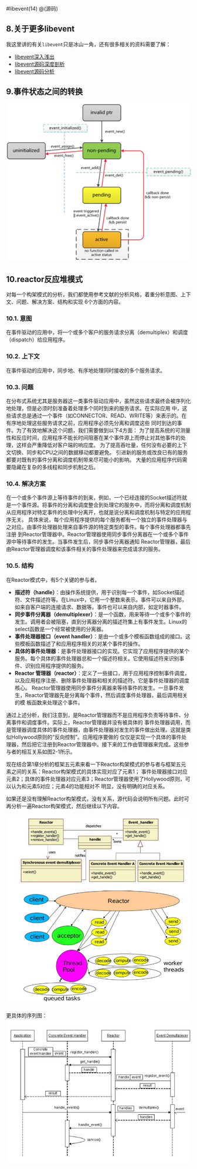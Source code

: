 #libevent(14)
@(源码)


## 8.关于更多libevent

我这里讲的有关`libevent`只是冰山一角，还有很多相关的资料需要了解：

+ [libevent深入浅出](https://aceld.gitbooks.io/libevent/content/)
+ [libevent源码深度剖析](https://blog.csdn.net/sparkliang/article/category/660506)
+ [libevent源码分析](https://blog.csdn.net/luotuo44/article/category/2435521/1)


## 9.事件状态之间的转换

![14-1.png](https://github.com/sysublackbear/libevent_source_study/blob/master/libevent_pic/14-1.png)

## 10.reactor反应堆模式

对每一个构架模式的分析，我们都使用参考文献的分析风格，着重分析意图、上下文、问题、解决方案、结构和实现 6个方面的内容。

### 10.1. 意图
在事件驱动的应用中，将一个或多个客户的服务请求分离（demultiplex）和调度（dispatch）给应用程序。

### 10.2. 上下文
在事件驱动的应用中，同步地、有序地处理同时接收的多个服务请求。

### 10.3. 问题
在分布式系统尤其是服务器这一类事件驱动应用中，虽然这些请求最终会被序列化地处理，但是必须时刻准备着处理多个同时到来的服务请求。在实际应用 中，这些请求总是通过一个事件（如CONNECTOR、READ、WRITE等）来表示的。在有序地处理这些服务请求之前，应用程序必须先分离和调度这些 同时到达的事件。为了有效地解决这个问题，我们需要做到以下4方面：
为了提高系统的可测量性和反应时间，应用程序不能长时间阻塞在某个事件源上而停止对其他事件的处理，这样会严重降低对客户端的响应度。 为了提高吞吐量，任何没有必要的上下文切换、同步和CPU之间的数据移动都要避免。 引进新的服务或改良已有的服务都要对既有的事件分离和调度机制带来尽可能小的影响。 大量的应用程序代码需要隐藏在复杂的多线程和同步机制之后。

### 10.4. 解决方案
在一个或多个事件源上等待事件的到来，例如，一个已经连接的Socket描述符就是一个事件源。将事件的分离和调度整合到处理它的服务中，而将分离和调度机制从应用程序对特定事件的处理中分离开，也就是说分离和调度机制与特定的应用程序无关。
具体来说，每个应用程序提供的每个服务都有一个独立的事件处理器与之对应。由事件处理器处理来自事件源的特定类型的事件。每个事件处理器都事先注册 到Reactor管理器中。Reactor管理器使用同步事件分离器在一个或多个事件源中等待事件的发生。当事件发生后，同步事件分离器通知 Reactor管理器，最后由Reactor管理器调度和该事件相关的事件处理器来完成请求的服务。

### 10.5. 结构

在Reactor模式中，有5个关键的参与者。
+ **描述符（handle）**：由操作系统提供，用于识别每一个事件，如Socket描述符、文件描述符等。在Linux中，它用一个整数来表示。事件可以来自外部，如来自客户端的连接请求、数据等。事件也可以来自内部，如定时器事件。 
+ **同步事件分离器（demultiplexer）**：是一个函数，用来等待一个或多个事件的发生。调用者会被阻塞，直到分离器分离的描述符集上有事件发生。Linux的select函数是一个经常被使用的分离器。 
+ **事件处理器接口（event handler）**：是由一个或多个模板函数组成的接口。这些模板函数描述了和应用程序相关的对某个事件的操作。 
+ **具体的事件处理器**：是事件处理器接口的实现。它实现了应用程序提供的某个服务。每个具体的事件处理器总和一个描述符相关。它使用描述符来识别事件、识别应用程序提供的服务。 
+ **Reactor 管理器（reactor）**：定义了一些接口，用于应用程序控制事件调度，以及应用程序注册、删除事件处理器和相关的描述符。它是事件处理器的调度核心。 Reactor管理器使用同步事件分离器来等待事件的发生。一旦事件发生，Reactor管理器先是分离每个事件，然后调度事件处理器，最后调用相关的模 板函数来处理这个事件。 

通过上述分析，我们注意到，是Reactor管理器而不是应用程序负责等待事件、分离事件和调度事件。实际上，Reactor管理器并没有被具体的 事件处理器调用，而是管理器调度具体的事件处理器，由事件处理器对发生的事件做出处理。这就是类似Hollywood原则的“反向控制”。应用程序要做的 仅仅是实现一个具体的事件处理器，然后把它注册到Reactor管理器中。接下来的工作由管理器来完成。这些参与者的相互关系如图2-1所示。

现在结合第1章分析的框架五元素来看一下Reactor构架模式的参与者与框架五元素之间的关系：Reactor构架模式的具体实现对应了元素1； 事件处理器接口对应元素2；具体的事件处理器对应元素3；Reactor管理器使用了Hollywood原则，可以认为和元素5对应；元素4的功能相对不 明显，没有明确的对应关系。

如果还是没有理解Reactor构架模式，没有关系，源代码会说明所有问题。此时可再分析一遍Reactor构架模式，然后继续以下内容。

![14-2.png](https://github.com/sysublackbear/libevent_source_study/blob/master/libevent_pic/14-2.png)

更具体的序列图：
![14-3.png](https://github.com/sysublackbear/libevent_source_study/blob/master/libevent_pic/14-3.png)
